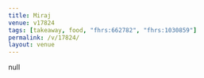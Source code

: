 ```yaml
---
title: Miraj
venue: v17824
tags: [takeaway, food, "fhrs:662782", "fhrs:1030859"]
permalink: /v/17824/
layout: venue
---
```

null